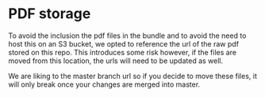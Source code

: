 # PDF storage

To avoid the inclusion the pdf files in the bundle and to avoid the need to host this on an S3 bucket, we opted to reference the url of the raw pdf stored on this repo. This introduces some risk however, if the files are moved from this location, the urls will need to be updated as well.

We are liking to the master branch url so if you decide to move these files, it will only break once your changes are merged into master.
